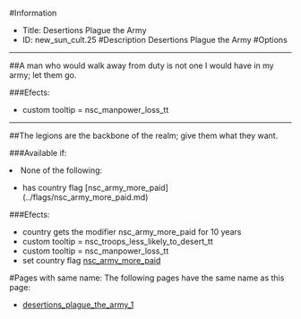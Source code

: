 #Information
 - Title: Desertions Plague the Army
 - ID: new_sun_cult.25
#Description
Desertions Plague the Army
#Options

___
##A man who would walk away from duty is not one I would have in my army; let them go.

###Efects:<ul><li>custom tooltip = nsc_manpower_loss_tt</li></ul>

___
##The legions are the backbone of the realm; give them what they want.

###Available if:
<li>None of the following:</li><ul><li>has country flag [nsc_army_more_paid](../flags/nsc_army_more_paid.md)</li></ul>

###Efects:<ul><li>country gets the modifier nsc_army_more_paid for 10 years</li><li>custom tooltip = nsc_troops_less_likely_to_desert_tt</li><li>custom tooltip = nsc_manpower_loss_tt</li><li>set country flag [nsc_army_more_paid](../flags/nsc_army_more_paid.md)</li></ul>


#Pages with same name:
The following pages have the same name as this page:
 - [desertions_plague_the_army_1](desertions_plague_the_army_1.md)
